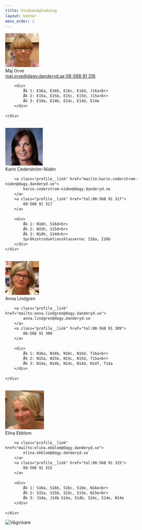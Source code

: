 ```yaml
---
title: Studievägledning
layout: banner
menu_order: 2
---
```


<div class="profile">
	<img class="profile__image" src="/assets/orve.png" alt="Maj Orve">
	<div class="profile__info">
		<div class="profile__title">Maj Orve</div>
		<a class="profile__link" href="mailto:maj.orve@dagy.danderyd.se">
			maj.orve@dagy.danderyd.se
		</a>
		<a class="profile__link" href="tel:08-568 91 316">
			08-568 91 316
		</a>

		<div>
			Åk 1: E16a, E16b, E16c, E16d, J16a<br>
			Åk 2: E15a, E15b, E15c, E15d, J15a<br>
			Åk 3: E14a, E14b, E14c, E14d, E14e
		</div>

	</div>
</div>

<br>

<div class="profile">
	<img class="profile__image" src="/assets/KCN.png" alt="Karin Cederström-Nidén">
	<div class="profile__info">
		<div class="profile__title">Karin Cederström-Nidén</div>

		<a class="profile__link" href="mailto:karin.cederstrom-niden@dagy.danderyd.se">
			karin.cederstrom-niden@dagy.danderyd.se
		</a>
		<a class="profile__link" href="tel:08-568 91 317">
			08-568 91 317
		</a>

		<div>
			Åk 1: N16h, S16d<br>
			Åk 2: N15h, S15d<br>
			Åk 3: N14h, S14d<br>
			Språkintroduktionsklasserna: I16a, I16b
		</div>
	</div>
</div>

<br>

<div class="profile">
	<img class="profile__image" src="/assets/lindgren.png" alt="Anna Lindgren">
	<div class="profile__info">
		<div class="profile__title">Anna Lindgren</div>

		<a class="profile__link" href="mailto:anna.lindgren@dagy.danderyd.se">
			anna.lindgren@dagy.danderyd.se
		</a>
		<a class="profile__link" href="tel:08-568 91 309">
			08-568 91 309
		</a>

		<div>
			Åk 1: N16a, N16b, N16c, N16d, T16a<br>
			Åk 2: N15a, N15b, N15c, N15d, T15a<br>
			Åk 3: N14a, N14b, N14c, N14d, N14f, T14a
		</div>

	</div>
</div>

<br>

<div class="profile">
	<img class="profile__image" src="/assets/ekblom.png" alt="Elina Ekblom">
	<div class="profile__info">
		<div class="profile__title">Elina Ekblom</div>

		<a class="profile__link" href="mailto:elina.ekblom@dagy.danderyd.se">
			elina.ekblom@dagy.danderyd.se
		</a>
		<a class="profile__link" href="tel:08-568 91 315">
			08-568 91 315
		</a>

		<div>
			Åk 1: S16a, S16b, S16c, S16e, N16e<br>
			Åk 2: S15a, S15b, S15c, S15e, N15e<br>
			Åk 3: J14a, J14b S14a, S14b, S14c, S14e, N14e
		</div>

	</div>
</div>

<img class="text" src="/assets/Vägvisare_bild_1.jpg" alt="Vägvisare">
